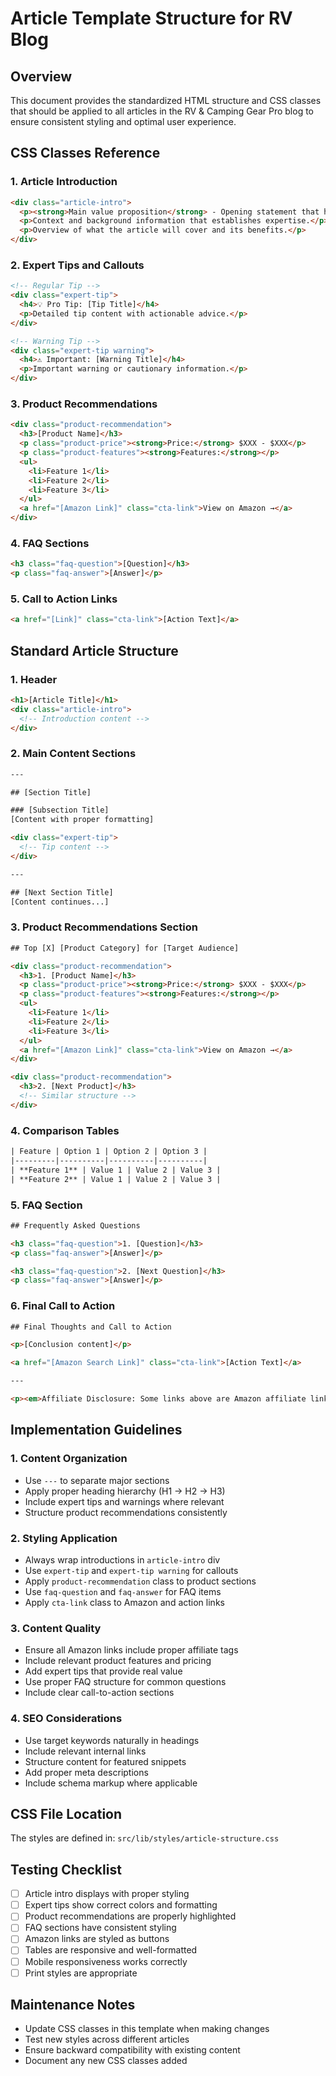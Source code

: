 # Article Template Structure for RV Blog

## Overview
This document provides the standardized HTML structure and CSS classes that should be applied to all articles in the RV & Camping Gear Pro blog to ensure consistent styling and optimal user experience.

## CSS Classes Reference

### 1. Article Introduction
```html
<div class="article-intro">
  <p><strong>Main value proposition</strong> - Opening statement that hooks the reader.</p>
  <p>Context and background information that establishes expertise.</p>
  <p>Overview of what the article will cover and its benefits.</p>
</div>
```

### 2. Expert Tips and Callouts
```html
<!-- Regular Tip -->
<div class="expert-tip">
  <h4>💡 Pro Tip: [Tip Title]</h4>
  <p>Detailed tip content with actionable advice.</p>
</div>

<!-- Warning Tip -->
<div class="expert-tip warning">
  <h4>⚠️ Important: [Warning Title]</h4>
  <p>Important warning or cautionary information.</p>
</div>
```

### 3. Product Recommendations
```html
<div class="product-recommendation">
  <h3>[Product Name]</h3>
  <p class="product-price"><strong>Price:</strong> $XXX - $XXX</p>
  <p class="product-features"><strong>Features:</strong></p>
  <ul>
    <li>Feature 1</li>
    <li>Feature 2</li>
    <li>Feature 3</li>
  </ul>
  <a href="[Amazon Link]" class="cta-link">View on Amazon →</a>
</div>
```

### 4. FAQ Sections
```html
<h3 class="faq-question">[Question]</h3>
<p class="faq-answer">[Answer]</p>
```

### 5. Call to Action Links
```html
<a href="[Link]" class="cta-link">[Action Text]</a>
```

## Standard Article Structure

### 1. Header
```html
<h1>[Article Title]</h1>
<div class="article-intro">
  <!-- Introduction content -->
</div>
```

### 2. Main Content Sections
```html
---

## [Section Title]

### [Subsection Title]
[Content with proper formatting]

<div class="expert-tip">
  <!-- Tip content -->
</div>

---

## [Next Section Title]
[Content continues...]
```

### 3. Product Recommendations Section
```html
## Top [X] [Product Category] for [Target Audience]

<div class="product-recommendation">
  <h3>1. [Product Name]</h3>
  <p class="product-price"><strong>Price:</strong> $XXX - $XXX</p>
  <p class="product-features"><strong>Features:</strong></p>
  <ul>
    <li>Feature 1</li>
    <li>Feature 2</li>
    <li>Feature 3</li>
  </ul>
  <a href="[Amazon Link]" class="cta-link">View on Amazon →</a>
</div>

<div class="product-recommendation">
  <h3>2. [Next Product]</h3>
  <!-- Similar structure -->
</div>
```

### 4. Comparison Tables
```html
| Feature | Option 1 | Option 2 | Option 3 |
|---------|----------|----------|----------|
| **Feature 1** | Value 1 | Value 2 | Value 3 |
| **Feature 2** | Value 1 | Value 2 | Value 3 |
```

### 5. FAQ Section
```html
## Frequently Asked Questions

<h3 class="faq-question">1. [Question]</h3>
<p class="faq-answer">[Answer]</p>

<h3 class="faq-question">2. [Next Question]</h3>
<p class="faq-answer">[Answer]</p>
```

### 6. Final Call to Action
```html
## Final Thoughts and Call to Action

<p>[Conclusion content]</p>

<a href="[Amazon Search Link]" class="cta-link">[Action Text]</a>

---

<p><em>Affiliate Disclosure: Some links above are Amazon affiliate links. If you purchase through these links, we may earn a small commission at no extra cost to you.</em></p>
```

## Implementation Guidelines

### 1. Content Organization
- Use `---` to separate major sections
- Apply proper heading hierarchy (H1 → H2 → H3)
- Include expert tips and warnings where relevant
- Structure product recommendations consistently

### 2. Styling Application
- Always wrap introductions in `article-intro` div
- Use `expert-tip` and `expert-tip warning` for callouts
- Apply `product-recommendation` class to product sections
- Use `faq-question` and `faq-answer` for FAQ items
- Apply `cta-link` class to Amazon and action links

### 3. Content Quality
- Ensure all Amazon links include proper affiliate tags
- Include relevant product features and pricing
- Add expert tips that provide real value
- Use proper FAQ structure for common questions
- Include clear call-to-action sections

### 4. SEO Considerations
- Use target keywords naturally in headings
- Include relevant internal links
- Structure content for featured snippets
- Add proper meta descriptions
- Include schema markup where applicable

## CSS File Location
The styles are defined in: `src/lib/styles/article-structure.css`

## Testing Checklist
- [ ] Article intro displays with proper styling
- [ ] Expert tips show correct colors and formatting
- [ ] Product recommendations are properly highlighted
- [ ] FAQ sections have consistent styling
- [ ] Amazon links are styled as buttons
- [ ] Tables are responsive and well-formatted
- [ ] Mobile responsiveness works correctly
- [ ] Print styles are appropriate

## Maintenance Notes
- Update CSS classes in this template when making changes
- Test new styles across different articles
- Ensure backward compatibility with existing content
- Document any new CSS classes added
